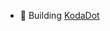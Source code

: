 - 👋 Building [KodaDot]([url](https://twitter.com/helloitsdamsky))

<!---
cryptodamsky/cryptodamsky is a ✨ special ✨ repository because its `README.md` (this file) appears on your GitHub profile.
You can click the Preview link to take a look at your changes.
--->
